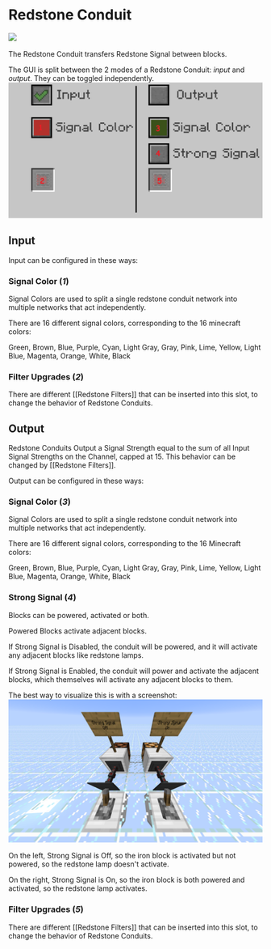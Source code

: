 # Redstone Conduit
![](http://loenwind.info/eio/Insulated_Redstone_Conduit.png)

The Redstone Conduit transfers Redstone Signal between blocks.

The GUI is split between the 2 modes of a Redstone Conduit: *input* and *output*. They can be toggled independently.
![Redstone Conduit GUI](images/GUIs/Redstone-Conduit-GUI.png)

## Input

Input can be configured in these ways:

### Signal Color (*1*)

Signal Colors are used to split a single redstone conduit network into multiple networks that act independently.

There are 16 different signal colors, corresponding to the 16 minecraft colors:

Green, Brown, Blue, Purple, Cyan, Light Gray, Gray, Pink, Lime, Yellow, Light Blue, Magenta, Orange, White, Black

### Filter Upgrades (*2*)

There are different [[Redstone Filters]] that can be inserted into this slot, to change the behavior of Redstone Conduits.

## Output

Redstone Conduits Output a Signal Strength equal to the sum of all Input Signal Strengths on the Channel, capped at 15. This behavior can be changed by [[Redstone Filters]].

Output can be configured in these ways:

### Signal Color (*3*)

Signal Colors are used to split a single redstone conduit network into multiple networks that act independently.

There are 16 different signal colors, corresponding to the 16 Minecraft colors:

Green, Brown, Blue, Purple, Cyan, Light Gray, Gray, Pink, Lime, Yellow, Light Blue, Magenta, Orange, White, Black

### Strong Signal (*4*)

Blocks can be powered, activated or both.

Powered Blocks activate adjacent blocks.

If Strong Signal is Disabled, the conduit will be powered, and it will activate any adjacent blocks like redstone lamps.

If Strong Signal is Enabled, the conduit will power and activate the adjacent blocks, which themselves will activate any adjacent blocks to them.

The best way to visualize this is with a screenshot:
![Strong Signal](images/Examples/Strong-Signal.png)

On the left, Strong Signal is Off, so the iron block is activated but not powered, so the redstone lamp doesn't activate.

On the right, Strong Signal is On, so the iron block is both powered and activated, so the redstone lamp activates.

### Filter Upgrades (*5*)

There are different [[Redstone Filters]] that can be inserted into this slot, to change the behavior of Redstone Conduits.
